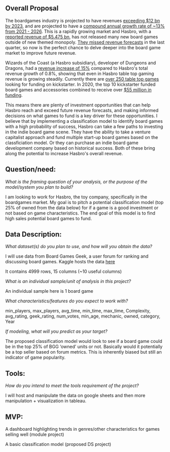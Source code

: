 ## Overall Proposal


The boardgames industry is projected to have revenues [exceeding $12 bn by 2023](https://www.prnewswire.com/news-releases/board-games-market---global-outlook-and-forecast-2018-2023-300763553.html), and are projected to have a [compound annual growth rate of ~13% from 2021 - 2026](https://www.reportlinker.com/p05482343/Board-Games-Market-Global-Outlook-and-Forecast.html). This is a rapidly growing market and Hasbro, with a [reported revenue of $5.475 bn](https://www.macrotrends.net/stocks/charts/HAS/hasbro/revenue), has not released many new board games outside of new themed monopoly. [They missed revenue forecasts](https://www.thestreet.com/investing/hasbro-swings-to-first-quarter-profit-misses-on-revenue) in the last quarter, so now is the perfect chance to delve deeper into the board game market to improve future revenue. 

Wizards of the Coast (a Hasbro subsidiary), developer of Dungeons and Dragons, had a [revenue increase of 15%](https://www.thestreet.com/investing/hasbro-swings-to-first-quarter-profit-misses-on-revenue) compared to Hasbro's total revenue growth of 0.8%, showing that even in Hasbro table top gaming revenue is growing steadily. Currently there are [over 250 table top games](https://www.kickstarter.com/discover/advanced?state=live&category_id=34&sort=magic&seed=2702421&page=1) looking for funding on kickstarter. In 2020, the top 10 kickstarter funded board games and accessories combined to receive over [$55 million in funding](https://www.polygon.com/2020/12/22/22195749/kickstarter-top-10-highest-funded-campaigns-2020-video-games-board-games). 

This means there are plenty of investment opportunities that can help Hasbro reach and exceed future revenue forecasts, and making informed decisions on what games to fund is a key driver for these opportunities. I believe that by implementing a classification model to identify board games with a high probability of success, Hasbro can take a few paths to investing in the indie board game scene. They have the ability to take a venture capitalist approach and fund multiple start-up board games based on the classficiation model. Or they can purchase an indie board game development company based on historical success. Both of these bring along the potential to increase Hasbro's overall revenue.

## Question/need:
*What is the framing question of your analysis, or the purpose of the model/system you plan to build?*


I am looking to work for Hasbro, the toy company, specifically in the boardgames market. My goal is to pitch a potential classification model (top 25% of owned from the data below) for if a game is a good investment or not based on game characteristics. The end goal of this model is to find high sales potential board games to fund.

## Data Description:
*What dataset(s) do you plan to use, and how will you obtain the data?*

I will use data from Board Games Geek, a user forum for ranking and discussing board games.
Kaggle hosts the data [here](https://www.kaggle.com/mrpantherson/board-game-data)

It contains 4999 rows, 15 columns (~10 useful columns)


*What is an individual sample/unit of analysis in this project?*


An individual sample here is 1 board game


*What characteristics/features do you expect to work with?*


min_players, max_players, avg_time, min_time, max_time, Complexity, avg_rating, geek_rating, num_votes, min_age, mechanic, owned, category, Year


*If modeling, what will you predict as your target?*


The proposed classification model would look to see if a board game could be in the top 25% of BGG ‘owned’ units or not. Basically would it potentially be a top seller based on forum metrics. This is inherently biased but still an indicator of game popularity.



## Tools:
*How do you intend to meet the tools requirement of the project?*


I will host and manipulate the data on google sheets and then more manipulation + visualization in tableau.


## MVP:
A dashboard highlighting trends in genres/other characteristics for games selling well (module project)

A basic classification model (proposed DS project)

